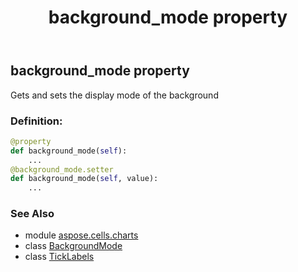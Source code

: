 ﻿---
title: background_mode property
second_title: Aspose.Cells for Python via .NET API References
description: 
type: docs
weight: 40
url: /aspose.cells.charts/ticklabels/background_mode/
is_root: false
---

## background_mode property


Gets and sets the display mode of the background
### Definition:
```python
@property
def background_mode(self):
    ...
@background_mode.setter
def background_mode(self, value):
    ...
```

### See Also
* module [aspose.cells.charts](../../)
* class [BackgroundMode](/cells/python-net/aspose.cells.charts/backgroundmode)
* class [TickLabels](/cells/python-net/aspose.cells.charts/ticklabels)
